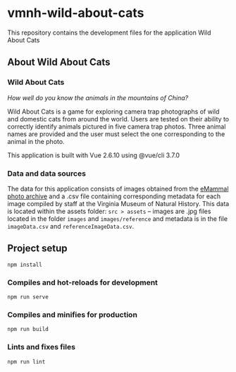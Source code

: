 # vmnh-wild-about-cats

This repository contains the development files for the application Wild About Cats

## About Wild About Cats

### Wild About Cats

*How well do you know the animals in the mountains of China?*

Wild About Cats is a game for exploring camera trap photographs of wild and domestic cats from around the world. Users are tested on their ability to correctly identify animals pictured in five camera trap photos. Three animal names are provided and the user must select the one corresponding to the animal in the photo.

This application is built with Vue 2.6.10 using @vue/cli 3.7.0

### Data and data sources

The data for this application consists of images obtained from the [eMammal photo archive](https://emammal.si.edu/favorite-photos) and a .csv file containing corresponding metadata for each image compiled by staff at the Virginia Museum of Natural History. This data is located within the assets folder: `src > assets` – images are .jpg files located in the folder `images` and `images/reference` and metadata is in the file `imageData.csv` and `referenceImageData.csv`.

## Project setup
```
npm install
```

### Compiles and hot-reloads for development
```
npm run serve
```

### Compiles and minifies for production
```
npm run build
```

### Lints and fixes files
```
npm run lint
```
